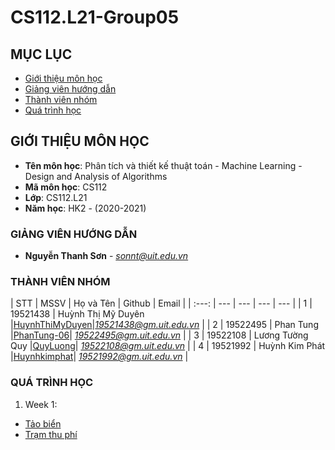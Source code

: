 # CS112.L21-Group05
## MỤC LỤC
* [ Giới thiệu môn học](#gioithieu)
* [ Giảng viên hướng dẫn](#giangvien)
* [ Thành viên nhóm](#thanhvien)
* [ Quá trình học](#quatrinh)

## GIỚI THIỆU MÔN HỌC
<a name="gioithieu"></a>
* **Tên môn học**: Phân tích và thiết kế thuật toán - Machine Learning - Design and Analysis of Algorithms
* **Mã môn học**: CS112
* **Lớp**: CS112.L21
* **Năm học**: HK2 - (2020-2021)

### GIẢNG VIÊN HƯỚNG DẪN
<a name="giangvien"></a>
* **Nguyễn Thanh Sơn** - *sonnt@uit.edu.vn*

### THÀNH VIÊN NHÓM
<a name="thanhvien"></a>
| STT | MSSV | Họ và Tên | Github | Email |
| :---: | --- | --- | --- | --- |
| 1 | 19521438 | Huỳnh Thị Mỹ Duyên |[HuynhThiMyDuyen](https://github.com/HuynhThiMyDuyen)|*19521438@gm.uit.edu.vn* |
| 2 | 19522495 | Phan Tung |[PhanTung-06](https://github.com/PhanTung-06)| *19522495@gm.uit.edu.vn* |
| 3 | 19522108 | Lương Tường Quy |[QuyLuong](https://github.com/QuyLuong)| *19522108@gm.uit.edu.vn* |
| 4 | 19521992 | Huỳnh Kim Phát |[Huynhkimphat](https://github.com/Huynhkimphat)| *19521992@gm.uit.edu.vn* |

### QUÁ TRÌNH HỌC
<a name ="quatrinh"></a>
 1. Week 1:
   * [Tảo biển](https://github.com/HuynhThiMyDuyen/CS112.L21-Group5/tree/main/Week_01/SEAWEED)
   * [Trạm thu phí](https://github.com/HuynhThiMyDuyen/CS112.L21-Group5/tree/main/Week_01/BOT)

